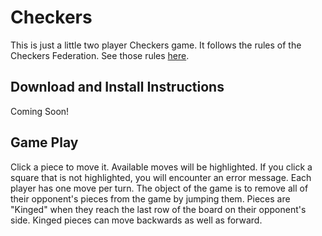 # Checkers

This is just a little two player Checkers game. It follows the rules of the Checkers Federation. See those rules [here]().

## Download and Install Instructions

Coming Soon!

## Game Play

Click a piece to move it. Available moves will be highlighted. If you click a square that is not highlighted, you will encounter an error message. Each player has one move per turn. The object of the game is to remove all of their opponent's pieces from the game by jumping them. Pieces are "Kinged" when they reach the last row of the board on their opponent's side. Kinged pieces can move backwards as well as forward.
